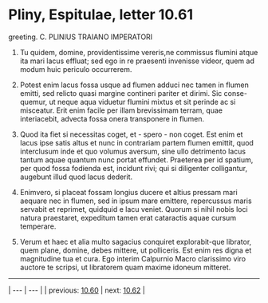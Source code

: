 # Pliny, Espitulae, letter 10.61

greeting. C. PLINIUS TRAIANO IMPERATORI



1. Tu quidem, domine, providentissime vereris,ne commissus flumini atque ita mari lacus effluat; sed ego in re praesenti invenisse videor, quem ad modum huic periculo occurrerem.



2. Potest enim lacus fossa usque ad flumen adduci nec tamen in flumen emitti, sed relicto quasi margine contineri pariter et dirimi. Sic conse-quemur, ut neque aqua viduetur flumini mixtus et sit perinde ac si misceatur. Erit enim facile per illam brevissimam terram, quae interiacebit, advecta fossa onera transponere in flumen.



3. Quod ita fiet si necessitas coget, et - spero - non coget. Est enim et lacus ipse satis altus et nunc in contrariam partem flumen emittit, quod interclusum inde et quo volumus aversum, sine ullo detrimento lacus tantum aquae quantum nunc portat effundet. Praeterea per id spatium, per quod fossa fodienda est, incidunt rivi; qui si diligenter colligantur, augebunt illud quod lacus dederit.



4. Enimvero, si placeat fossam longius ducere et altius pressam mari aequare nec in flumen, sed in ipsum mare emittere, repercussus maris servabit et reprimet, quidquid e lacu veniet. Quorum si nihil nobis loci natura praestaret, expeditum tamen erat cataractis aquae cursum temperare.



5. Verum et haec et alia multo sagacius conquiret explorabit-que librator, quem plane, domine, debes mittere, ut polliceris. Est enim res digna et magnitudine tua et cura. Ego interim Calpurnio Macro clarissimo viro auctore te scripsi, ut libratorem quam maxime idoneum mitteret.



---

| --- | --- |
| previous: [10.60](../10.60/) | next: [10.62](../10.62/) |